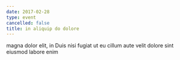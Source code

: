 ```yaml
---
date: 2017-02-28
type: event
cancelled: false
title: in aliquip do dolore
---
```

magna dolor elit, in Duis nisi fugiat ut eu cillum aute velit dolore sint eiusmod labore enim